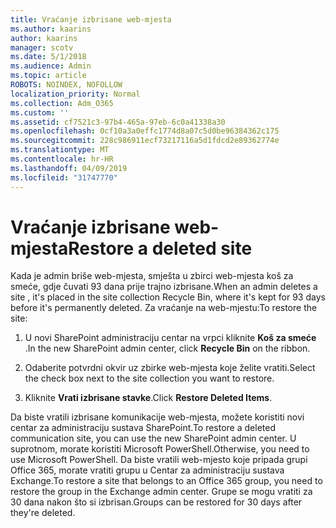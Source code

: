 ```yaml
---
title: Vraćanje izbrisane web-mjesta
ms.author: kaarins
author: kaarins
manager: scotv
ms.date: 5/1/2018
ms.audience: Admin
ms.topic: article
ROBOTS: NOINDEX, NOFOLLOW
localization_priority: Normal
ms.collection: Adm_O365
ms.custom: ''
ms.assetid: cf7521c3-97b4-465a-97eb-6c0a41338a30
ms.openlocfilehash: 0cf10a3a0effc1774d8a07c5d0be96384362c175
ms.sourcegitcommit: 228c986911ecf73217116a5d1fdcd2e89362774e
ms.translationtype: MT
ms.contentlocale: hr-HR
ms.lasthandoff: 04/09/2019
ms.locfileid: "31747770"
---
```

# <a name="restore-a-deleted-site"></a><span data-ttu-id="64530-102">Vraćanje izbrisane web-mjesta</span><span class="sxs-lookup"><span data-stu-id="64530-102">Restore a deleted site</span></span>

<span data-ttu-id="64530-103">Kada je admin briše web-mjesta, smješta u zbirci web-mjesta koš za smeće, gdje čuvati 93 dana prije trajno izbrisane.</span><span class="sxs-lookup"><span data-stu-id="64530-103">When an admin deletes a site , it's placed in the site collection Recycle Bin, where it's kept for 93 days before it's permanently deleted.</span></span> <span data-ttu-id="64530-104">Za vraćanje na web-mjestu:</span><span class="sxs-lookup"><span data-stu-id="64530-104">To restore the site:</span></span>
  
1. <span data-ttu-id="64530-105">U novi SharePoint administraciju centar na vrpci kliknite **Koš za smeće** .</span><span class="sxs-lookup"><span data-stu-id="64530-105">In the new SharePoint admin center, click **Recycle Bin** on the ribbon.</span></span> 
    
2. <span data-ttu-id="64530-106">Odaberite potvrdni okvir uz zbirke web-mjesta koje želite vratiti.</span><span class="sxs-lookup"><span data-stu-id="64530-106">Select the check box next to the site collection you want to restore.</span></span>
    
3. <span data-ttu-id="64530-107">Kliknite **Vrati izbrisane stavke**.</span><span class="sxs-lookup"><span data-stu-id="64530-107">Click **Restore Deleted Items**.</span></span>
    
<span data-ttu-id="64530-108">Da biste vratili izbrisane komunikacije web-mjesta, možete koristiti novi centar za administraciju sustava SharePoint.</span><span class="sxs-lookup"><span data-stu-id="64530-108">To restore a deleted communication site, you can use the new SharePoint admin center.</span></span> <span data-ttu-id="64530-109">U suprotnom, morate koristiti Microsoft PowerShell.</span><span class="sxs-lookup"><span data-stu-id="64530-109">Otherwise, you need to use Microsoft PowerShell.</span></span> <span data-ttu-id="64530-110">Da biste vratili web-mjesto koje pripada grupi Office 365, morate vratiti grupu u Centar za administraciju sustava Exchange.</span><span class="sxs-lookup"><span data-stu-id="64530-110">To restore a site that belongs to an Office 365 group, you need to restore the group in the Exchange admin center.</span></span> <span data-ttu-id="64530-111">Grupe se mogu vratiti za 30 dana nakon što si izbrisan.</span><span class="sxs-lookup"><span data-stu-id="64530-111">Groups can be restored for 30 days after they're deleted.</span></span>
  

